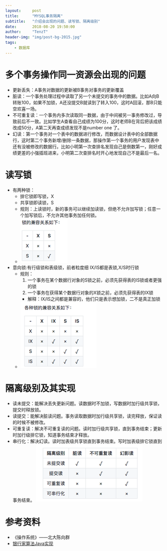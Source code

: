 ```yaml
---
layout:     post
title:      "MYSQL事务隔离"
subtitle:   "介绍会出现的问题、读写锁、隔离级别"
date:       2018-08-20 19:50:00
author:     "TenzT"
header-img: "img/post-bg-2015.jpg"
tags:
    - 数据库
---
```


# 多个事务操作同一资源会出现的问题
- 更新丢失：A事务对数据的更新被B事务对事务的更新覆盖
- 脏读：一个事务处理过程中读取了另一个未提交的事务中的数据。比如A向B转账100，如果不加锁，A还没提交B就读到了转入100，这时A回滚，那B只能空欢喜一场。
- 不可重复读：一个事务内多次读取同一数据，由于中间被另一事务修改过，导致前后不一致。比如学生A查看自己成绩为100分，这时老师B在背后把该成绩改成50分，A第二天再查成绩发现不是number one 了。
- 幻读：第一个事务对一个表中的数据进行修改，而数据设计表中的全部数据行，这时第二个事务新增/删除一条数据，那操作第一个事务的用户发现表中还有没被修改的数据行。比如小明第一次查排名发现自己是倒数第一，刚好成绩更差的小强插班进来，小明第二次查排名时开心地发现自己不是最后一名。

# 读写锁
- 有两种锁：
	- 排它锁即写锁，X
	- 共享锁即读锁，S
	- 规则：上读锁时，新的事务可以继续加读锁，但绝不允许加写锁；任意一个加写锁后，不允许其他事务加任何锁。
	- ![](https://raw.githubusercontent.com/TenzT/TenzT.github.io/master/img_markdown/database/readwriteLock.png)
- 意向锁:有行级锁和表级锁，前者粒度细	IX/IS都是表锁,X/S时行锁
	- 规则：
		1. 一个事务在某个数据行对象的S锁之前，必须先获得表的IS锁或者更强的锁
		2. 一个事务在获得某个数据行对象的X锁之前，必须先获得表的IX锁
		- 解释：IX/IS之间都是兼容的，他们只是表示想加锁，二不是真正加锁
	- ![](https://raw.githubusercontent.com/TenzT/TenzT.github.io/master/img_markdown/database/IntentionLock.png)

# 隔离级别及其实现
- 读未提交：能解决丢失更新问题。读数据时不加锁，写数据时加行级共享锁，提交时释放锁。
- 读提交：能解决脏读问题。事务读取数据时加行级共享锁，读完释放，保证读的时候不被修改。
- 可重复读：解决不可重复读的问题。读时加行级共享锁，直到事务结束；更新时加行级排它锁，知道事务结束才释放。
- 串行化：解决幻读。读时加表级共享锁直到事务结束。写时加表级排它锁直到事务结束。
![](https://raw.githubusercontent.com/TenzT/TenzT.github.io/master/img_markdown/database/Block.png)

# 参考资料
- 《操作系统》——北大陈向群
- <a href=https://blog.csdn.net/u014634576/article/details/52600826>银行家算法Java实现</a>
